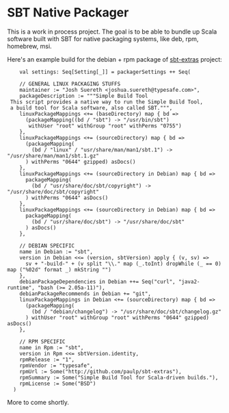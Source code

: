 # SBT Native Packager #

This is a work in process project.  The goal is to be able to bundle up Scala software built with SBT for native packaging systems, like deb, rpm, homebrew, msi.

Here's an example build for the debian + rpm package of [sbt-extras](http://github.com/paulp/sbt-extras) project:

        val settings: Seq[Setting[_]] = packagerSettings ++ Seq(
          
        // GENERAL LINUX PACKAGING STUFFS
        maintainer := "Josh Suereth <joshua.suereth@typesafe.com>",
        packageDescription := """Simple Build Tool
     This script provides a native way to run the Simple Build Tool,
     a build tool for Scala software, also called SBT.""",
        linuxPackageMappings <+= (baseDirectory) map { bd =>
          (packageMapping((bd / "sbt") -> "/usr/bin/sbt")
           withUser "root" withGroup "root" withPerms "0755")
        },
        linuxPackageMappings <+= (sourceDirectory) map { bd =>
          (packageMapping(
            (bd / "linux" / "usr/share/man/man1/sbt.1") -> "/usr/share/man/man1/sbt.1.gz"
          ) withPerms "0644" gzipped) asDocs()
        },
        linuxPackageMappings <+= (sourceDirectory in Debian) map { bd =>
          packageMapping(
            (bd / "usr/share/doc/sbt/copyright") -> "/usr/share/doc/sbt/copyright"
          ) withPerms "0644" asDocs()
        },   
        linuxPackageMappings <+= (sourceDirectory in Debian) map { bd =>
          packageMapping(
            (bd / "usr/share/doc/sbt") -> "/usr/share/doc/sbt"
          ) asDocs()
        },
    
        // DEBIAN SPECIFIC    
        name in Debian := "sbt",
        version in Debian <<= (version, sbtVersion) apply { (v, sv) =>       
          sv + "-build-" + (v split "\\." map (_.toInt) dropWhile (_ == 0) map ("%02d" format _) mkString "")
        },
        debianPackageDependencies in Debian ++= Seq("curl", "java2-runtime", "bash (>= 2.05a-11)"),
        debianPackageRecommends in Debian += "git",
        linuxPackageMappings in Debian <+= (sourceDirectory) map { bd =>
          (packageMapping(
            (bd / "debian/changelog") -> "/usr/share/doc/sbt/changelog.gz"
          ) withUser "root" withGroup "root" withPerms "0644" gzipped) asDocs()
        },
        
        // RPM SPECIFIC
        name in Rpm := "sbt",
        version in Rpm <<= sbtVersion.identity,
        rpmRelease := "1",
        rpmVendor := "typesafe",
        rpmUrl := Some("http://github.com/paulp/sbt-extras"),
        rpmSummary := Some("Simple Build Tool for Scala-driven builds."),
        rpmLicense := Some("BSD")   
      )

More to come shortly.
